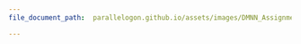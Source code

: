```yaml
---
file_document_path:  parallelogon.github.io/assets/images/DMNN_Assignment_4_Zachary_Jones_Statistics.pdf 

---
```


<object data="{{ post.file_document_path }}" type='application/pdf'></object>

